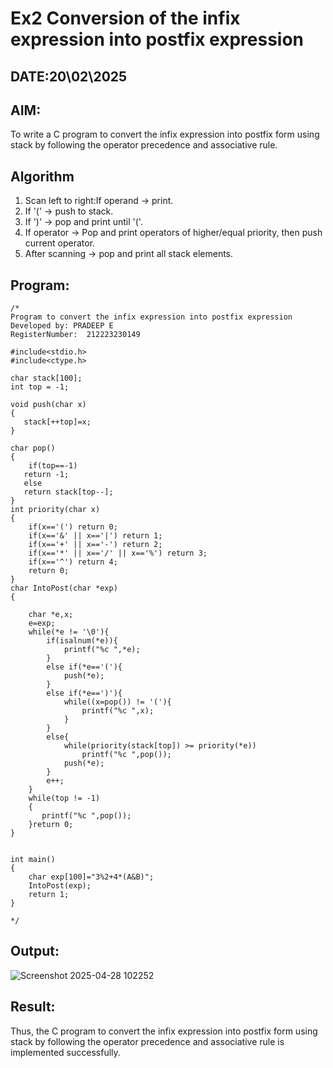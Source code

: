 # Ex2 Conversion of the infix expression into postfix expression
## DATE:20\02\2025
## AIM:
To write a C program to convert the infix expression into postfix form using stack by following the operator precedence and associative rule.

## Algorithm
1. Scan left to right:If operand → print.
2. If '(' → push to stack.
3. If ')' → pop and print until '('.
4. If operator → Pop and print operators of higher/equal priority, then push current operator.
5. After scanning → pop and print all stack elements.

## Program:
```
/*
Program to convert the infix expression into postfix expression
Developed by: PRADEEP E
RegisterNumber:  212223230149

#include<stdio.h>
#include<ctype.h>

char stack[100];
int top = -1;

void push(char x)
{
   stack[++top]=x;
}

char pop()
{
    if(top==-1)
   return -1;
   else
   return stack[top--];
}
int priority(char x)
{
    if(x=='(') return 0;
    if(x=='&' || x=='|') return 1;
    if(x=='+' || x=='-') return 2;
    if(x=='*' || x=='/' || x=='%') return 3;
    if(x=='^') return 4;
    return 0;
} 
char IntoPost(char *exp)
{
    
    char *e,x;
    e=exp;
    while(*e != '\0'){
        if(isalnum(*e)){
            printf("%c ",*e);
        }
        else if(*e=='('){
            push(*e);
        }
        else if(*e==')'){
            while((x=pop()) != '('){
                printf("%c ",x);
            }
        }
        else{
            while(priority(stack[top]) >= priority(*e))
                printf("%c ",pop());
            push(*e);
        }
        e++;
    }
    while(top != -1)
    {
       printf("%c ",pop());
    }return 0;
}


int main()
{
    char exp[100]="3%2+4*(A&B)";
    IntoPost(exp);
    return 1;
}

*/
```

## Output:

![Screenshot 2025-04-28 102252](https://github.com/user-attachments/assets/f469196c-c3cb-49b8-a286-ed8061622617)


## Result:
Thus, the C program to convert the infix expression into postfix form using stack by following the operator precedence and associative rule is implemented successfully.
